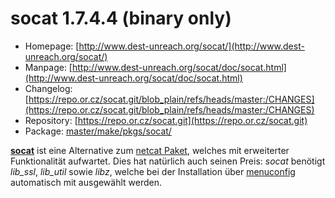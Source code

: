 # socat 1.7.4.4 (binary only)
 - Homepage: [http://www.dest-unreach.org/socat/](http://www.dest-unreach.org/socat/)
 - Manpage: [http://www.dest-unreach.org/socat/doc/socat.html](http://www.dest-unreach.org/socat/doc/socat.html)
 - Changelog: [https://repo.or.cz/socat.git/blob_plain/refs/heads/master:/CHANGES](https://repo.or.cz/socat.git/blob_plain/refs/heads/master:/CHANGES)
 - Repository: [https://repo.or.cz/socat.git](https://repo.or.cz/socat.git)
 - Package: [master/make/pkgs/socat/](https://github.com/Freetz-NG/freetz-ng/tree/master/make/pkgs/socat/)

**[socat](http://www.dest-unreach.org/socat/)** ist
eine Alternative zum [netcat Paket](netcat.md), welches mit
erweiterter Funktionalität aufwartet. Dies hat natürlich auch seinen
Preis: *socat* benötigt *lib_ssl*, *lib_util* sowie *libz*, welche bei
der Installation über
[menuconfig](../help/howtos/common/install/menuconfig.html)
automatisch mit ausgewählt werden.


